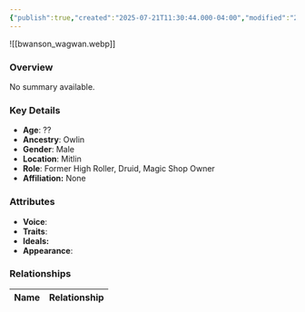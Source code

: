 ```yaml
---
{"publish":true,"created":"2025-07-21T11:30:44.000-04:00","modified":"2025-07-25T11:35:49.000-04:00","cssclasses":""}
---
```



![[bwanson_wagwan.webp]]

### Overview
No summary available.

### Key Details
- **Age**: ??
- **Ancestry**: Owlin
- **Gender**: Male
- **Location**: Mitlin
- **Role**: Former High Roller, Druid, Magic Shop Owner
- **Affiliation:** None

### Attributes
- **Voice**: 
- **Traits**: 
- **Ideals:** 
- **Appearance**:

### Relationships

| Name  | Relationship |
| ----- | ------------ |
